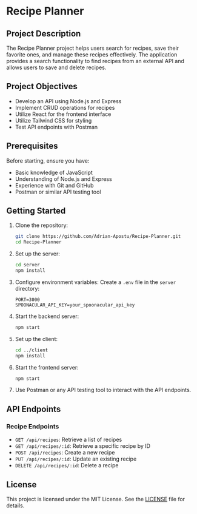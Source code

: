 # Recipe Planner

## Project Description
The Recipe Planner project helps users search for recipes, save their favorite ones, and manage these recipes effectively. The application provides a search functionality to find recipes from an external API and allows users to save and delete recipes.

## Project Objectives
- Develop an API using Node.js and Express
- Implement CRUD operations for recipes
- Utilize React for the frontend interface
- Utilize Tailwind CSS for styling
- Test API endpoints with Postman

## Prerequisites
Before starting, ensure you have:
- Basic knowledge of JavaScript
- Understanding of Node.js and Express
- Experience with Git and GitHub
- Postman or similar API testing tool

## Getting Started
1. Clone the repository:
    ```bash
    git clone https://github.com/Adrian-Apostu/Recipe-Planner.git
    cd Recipe-Planner
    ```

2. Set up the server:
    ```bash
    cd server
    npm install
    ```

3. Configure environment variables:
    Create a `.env` file in the `server` directory:
    ```env
    PORT=3000
    SPOONACULAR_API_KEY=your_spoonacular_api_key
    ```

4. Start the backend server:
    ```bash
    npm start
    ```

5. Set up the client:
    ```bash
    cd ../client
    npm install
    ```

6. Start the frontend server:
    ```bash
    npm start
    ```

7. Use Postman or any API testing tool to interact with the API endpoints.

## API Endpoints
### Recipe Endpoints
- `GET /api/recipes`: Retrieve a list of recipes
- `GET /api/recipes/:id`: Retrieve a specific recipe by ID
- `POST /api/recipes`: Create a new recipe
- `PUT /api/recipes/:id`: Update an existing recipe
- `DELETE /api/recipes/:id`: Delete a recipe

## License
This project is licensed under the MIT License. See the [LICENSE](LICENSE) file for details.